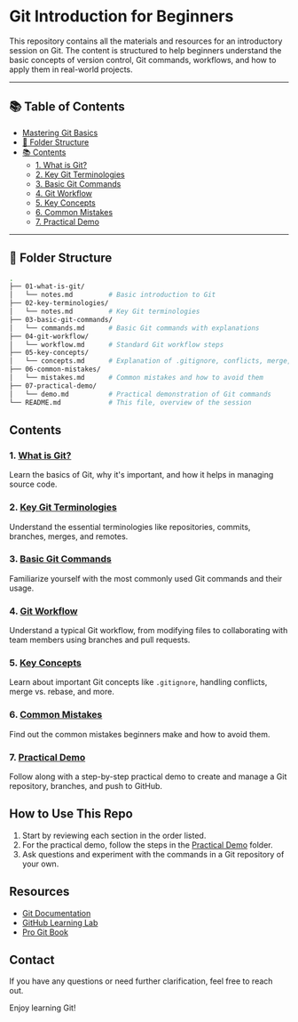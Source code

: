 # Git Introduction for Beginners

This repository contains all the materials and resources for an introductory session on Git. The content is structured to help beginners understand the basic concepts of version control, Git commands, workflows, and how to apply them in real-world projects.

---

## 📚 Table of Contents

- [Mastering Git Basics](#mastering-git-basics)
- [📁 Folder Structure](#-folder-structure)
- [📚 Contents](#-contents)
  - [1. What is Git?](#1-what-is-git)
  - [2. Key Git Terminologies](#2-key-git-terminologies)
  - [3. Basic Git Commands](#3-basic-git-commands)
  - [4. Git Workflow](#4-git-workflow)
  - [5. Key Concepts](#5-key-concepts)
  - [6. Common Mistakes](#6-common-mistakes)
  - [7. Practical Demo](#7-practical-demo)

---

## 📁 Folder Structure

```bash
.
├── 01-what-is-git/
│   └── notes.md         # Basic introduction to Git
├── 02-key-terminologies/
│   └── notes.md         # Key Git terminologies
├── 03-basic-git-commands/
│   └── commands.md      # Basic Git commands with explanations
├── 04-git-workflow/
│   └── workflow.md      # Standard Git workflow steps
├── 05-key-concepts/
│   └── concepts.md      # Explanation of .gitignore, conflicts, merge, and rebase
├── 06-common-mistakes/
│   └── mistakes.md      # Common mistakes and how to avoid them
├── 07-practical-demo/
│   └── demo.md          # Practical demonstration of Git commands
└── README.md            # This file, overview of the session

```

## Contents

### 1. [What is Git?](01-what-is-git/notes.md)
Learn the basics of Git, why it's important, and how it helps in managing source code.

### 2. [Key Git Terminologies](02-key-terminologies/notes.md)
Understand the essential terminologies like repositories, commits, branches, merges, and remotes.

### 3. [Basic Git Commands](03-basic-git-commands/commands.md)
Familiarize yourself with the most commonly used Git commands and their usage.

### 4. [Git Workflow](04-git-workflow/workflow.md)
Understand a typical Git workflow, from modifying files to collaborating with team members using branches and pull requests.

### 5. [Key Concepts](05-key-concepts/concepts.md)
Learn about important Git concepts like `.gitignore`, handling conflicts, merge vs. rebase, and more.

### 6. [Common Mistakes](06-common-mistakes/mistakes.md)
Find out the common mistakes beginners make and how to avoid them.

### 7. [Practical Demo](07-practical-demo/demo.md)
Follow along with a step-by-step practical demo to create and manage a Git repository, branches, and push to GitHub.

## How to Use This Repo

1. Start by reviewing each section in the order listed.
2. For the practical demo, follow the steps in the [Practical Demo](07-practical-demo/demo.md) folder.
3. Ask questions and experiment with the commands in a Git repository of your own.

## Resources

- [Git Documentation](https://git-scm.com/doc)
- [GitHub Learning Lab](https://lab.github.com/)
- [Pro Git Book](https://git-scm.com/book/en/v2)

## Contact

If you have any questions or need further clarification, feel free to reach out.

Enjoy learning Git!

